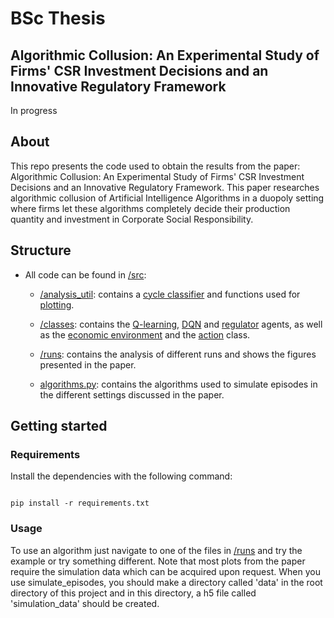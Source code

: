 # BSc Thesis
## Algorithmic Collusion: An Experimental Study of Firms' CSR Investment Decisions and an Innovative Regulatory Framework

In progress

## About
This repo presents the code used to obtain the results from the paper: Algorithmic Collusion: An Experimental Study of Firms' CSR Investment Decisions and an Innovative Regulatory Framework. This paper researches algorithmic collusion of Artificial Intelligence Algorithms in a duopoly setting where firms let these algorithms completely decide their production quantity and investment in Corporate Social Responsibility.

## Structure

* All code can be found in [/src](src):

  * [/analysis_util](src/analysis_util): contains a [cycle classifier](src/analysis_util/cylcle_classifier.py) and functions used for [plotting](src/analysis_util/visualize.py).

  * [/classes](src/classes): contains the [Q-learning](src/classes/Qlearning.py), [DQN](src/classes/DQN.py) and [regulator](src/classes/regulator.py) agents, as well as the [economic environment](src/classes/environment.py) and the [action](src/classes/action.py) class.

  * [/runs](src/runs): contains the analysis of different runs and shows the figures presented in the paper.

  * [algorithms.py](src/algorithms.py): contains the algorithms used to simulate episodes in the different settings discussed in the paper.


## Getting started
### Requirements

Install the dependencies with the following command:

```

pip install -r requirements.txt

```

### Usage
To use an algorithm just navigate to one of the files in [/runs](src/runs) and try the example or try something different. Note that most plots from the paper require the simulation data which can be acquired upon request. When you use simulate_episodes, you should make a directory called 'data' in the root directory of this project and in this directory, a h5 file called 'simulation_data' should be created.

